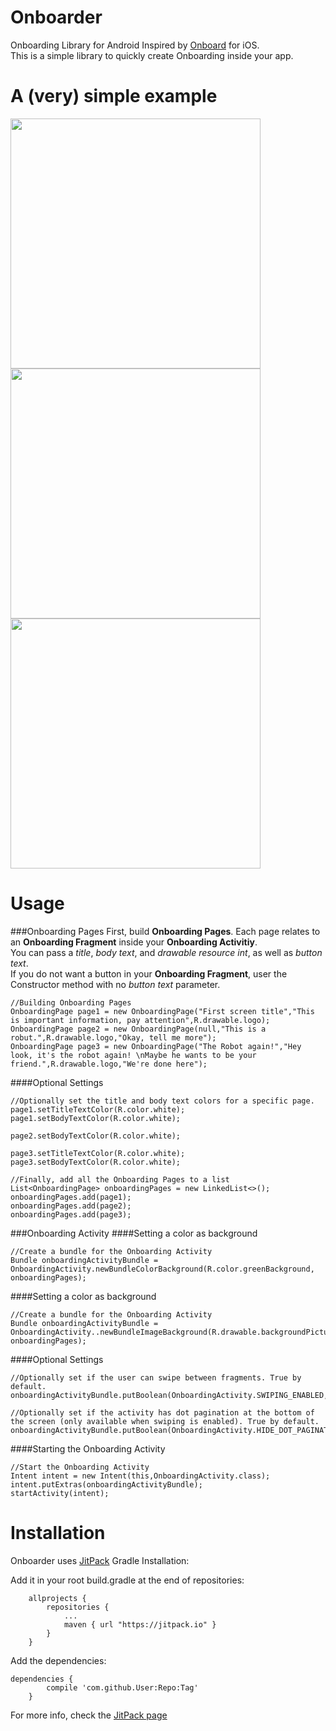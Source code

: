 # Onboarder
Onboarding Library for Android
Inspired by [Onboard](https://github.com/mamaral/Onboard) for iOS.  
This is a simple library to quickly create Onboarding inside your app.  

A (very) simple example
=====

<img src="https://github.com/jrejaud/Onboarder/blob/master/page1.png?raw=true" height="400px" />
<img src="https://github.com/jrejaud/Onboarder/blob/master/page2.png?raw=true" height="400px" />
<img src="https://github.com/jrejaud/Onboarder/blob/master/page3.png?raw=true" height="400px" />


Usage
=====

###Onboarding Pages
First, build **Onboarding Pages**. Each page relates to an **Onboarding Fragment** inside your **Onboarding Activitiy**.  
You can pass a *title*, *body text*, and *drawable resource int*, as well as *button text*.  
If you do not want a button in your **Onboarding Fragment**, user the Constructor method with no *button text* parameter.  
```
//Building Onboarding Pages
OnboardingPage page1 = new OnboardingPage("First screen title","This is important information, pay attention",R.drawable.logo);
OnboardingPage page2 = new OnboardingPage(null,"This is a robut.",R.drawable.logo,"Okay, tell me more");
OnboardingPage page3 = new OnboardingPage("The Robot again!","Hey look, it's the robot again! \nMaybe he wants to be your friend.",R.drawable.logo,"We're done here");
```

####Optional Settings
```
//Optionally set the title and body text colors for a specific page.
page1.setTitleTextColor(R.color.white);
page1.setBodyTextColor(R.color.white);

page2.setBodyTextColor(R.color.white);

page3.setTitleTextColor(R.color.white);
page3.setBodyTextColor(R.color.white);
```

```
//Finally, add all the Onboarding Pages to a list
List<OnboardingPage> onboardingPages = new LinkedList<>();
onboardingPages.add(page1);
onboardingPages.add(page2);
onboardingPages.add(page3);
```

###Onboarding Activity
####Setting a color as background
```
//Create a bundle for the Onboarding Activity
Bundle onboardingActivityBundle = OnboardingActivity.newBundleColorBackground(R.color.greenBackground, onboardingPages);
```

####Setting a color as background
```
//Create a bundle for the Onboarding Activity
Bundle onboardingActivityBundle = OnboardingActivity..newBundleImageBackground(R.drawable.backgroundPicture, onboardingPages);
```

####Optional Settings
```
//Optionally set if the user can swipe between fragments. True by default.
onboardingActivityBundle.putBoolean(OnboardingActivity.SWIPING_ENABLED,true);

//Optionally set if the activity has dot pagination at the bottom of the screen (only available when swiping is enabled). True by default.
onboardingActivityBundle.putBoolean(OnboardingActivity.HIDE_DOT_PAGINATION,false);
```

####Starting the Onboarding Activity
```
//Start the Onboarding Activity
Intent intent = new Intent(this,OnboardingActivity.class);
intent.putExtras(onboardingActivityBundle);
startActivity(intent);
```

Installation
=====
Onboarder uses [JitPack](https://jitpack.io/#jrejaud/Onboarder)
Gradle Installation:

Add it in your root build.gradle at the end of repositories:
```
	allprojects {
		repositories {
			...
			maven { url "https://jitpack.io" }
		}
	}
```

Add the dependencies:
```
dependencies {
		compile 'com.github.User:Repo:Tag'
	}
```

For more info, check the [JitPack page](https://jitpack.io/#jrejaud/Onboarder)
